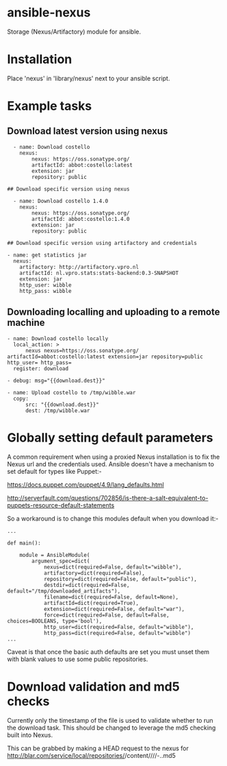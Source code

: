 ansible-nexus
=============

Storage (Nexus/Artifactory) module for ansible.

# Installation

Place 'nexus' in 'library/nexus' next to your ansible script.

# Example tasks

## Download latest version using nexus
```
  - name: Download costello
    nexus:
        nexus: https://oss.sonatype.org/
        artifactId: abbot:costello:latest
        extension: jar
        repository: public

## Download specific version using nexus

  - name: Download costello 1.4.0
    nexus:
        nexus: https://oss.sonatype.org/
        artifactId: abbot:costello:1.4.0
        extension: jar
        repository: public

## Download specific version using artifactory and credentials

- name: get statistics jar
  nexus:
    artifactory: http://artifactory.vpro.nl
    artifactId: nl.vpro.stats:stats-backend:0.3-SNAPSHOT
    extension: jar
    http_user: wibble
    http_pass: wibble

```
## Downloading localling and uploading to a remote machine

```
- name: Download costello locally
  local_action: >
      nexus nexus=https://oss.sonatype.org/ artifactId=abbot:costello:latest extension=jar repository=public http_user= http_pass=
  register: download

- debug: msg="{{download.dest}}"

- name: Upload costello to /tmp/wibble.war
  copy:
      src: "{{download.dest}}"
      dest: /tmp/wibble.war

```


# Globally setting default parameters

A common requirement when using a proxied Nexus installation is to fix the Nexus url and the credentials used. Ansible doesn't have a mechanism to set default for types like Puppet:-

https://docs.puppet.com/puppet/4.9/lang_defaults.html

http://serverfault.com/questions/702856/is-there-a-salt-equivalent-to-puppets-resource-default-statements

So a workaround is to change this modules default when you download it:-

```
...

def main():

    module = AnsibleModule(
        argument_spec=dict(
            nexus=dict(required=False, default="wibble"),
            artifactory=dict(required=False),
            repository=dict(required=False, default="public"),
            destdir=dict(required=False, default="/tmp/downloaded_artifacts"),
            filename=dict(required=False, default=None),
            artifactId=dict(required=True),
            extension=dict(required=False, default="war"),
            force=dict(required=False, default=False, choices=BOOLEANS, type='bool'),
            http_user=dict(required=False, default="wibble"),
            http_pass=dict(required=False, default="wibble")
...
```

Caveat is that once the basic auth defaults are set you must unset them with blank values to use some public repositories.

# Download validation and md5 checks

Currently only the timestamp of the file is used to validate whether to run the download task. This should be changed to leverage the md5 checking built into Nexus.

This can be grabbed by making a HEAD request to the nexus for http://blar.com/service/local/repositories/<repository>/content/<groupid>/<artifact>/<version>/<artifact>-<version>.<type>.md5


